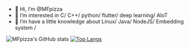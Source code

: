 - 👋 Hi, I’m @MFpizza
- 👀 I’m interested in C/ C++/ python/ flutter/ deep learning/ AIoT
- 🌱 I’m have a little knowledge about Linux/ Java/ NodeJS/ Embedding system /

<!---
MFpizza/MFpizza is a ✨ special ✨ repository because its `README.md` (this file) appears on your GitHub profile.
You can click the Preview link to take a look at your changes.
--->
![MFpizza's GitHub stats](https://github-readme-stats.vercel.app/api?username=MFpizza&show_icons=true&theme=outrun)
[![Top Langs](https://github-readme-stats.vercel.app/api/top-langs/?username=MFpizza&layout=compact)](https://github.com/anuraghazra/github-readme-stats)
